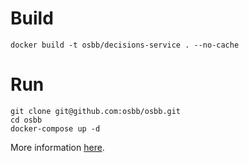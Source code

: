 # Build
```
docker build -t osbb/decisions-service . --no-cache
```

# Run
```
git clone git@github.com:osbb/osbb.git
cd osbb
docker-compose up -d
```

More information [here](https://github.com/osbb/osbb).
